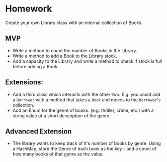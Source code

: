 # Homework

Create your own Library class with an internal collection of Books.

## MVP

* Write a method to count the number of Books in the Library.
* Write a method to add a Book to the Library stock.
* Add a capacity to the Library and write a method to check if stock is full before adding a Book.  

## Extensions:
* Add a third class which interacts with the other two. E.g. you could add a `Borrower` with a method that takes a `Book` and moves to the `Borrower`'s collection.
* Add an Enum for the genre of books. (e.g. thriller, crime, etc.) with a string value of a short description of the genre.

## Advanced Extension
* The library wants to keep track of it's number of books by genre. Using a HashMap, store the Genre of each book as the key - and a count of how many books of that genre as the value.
